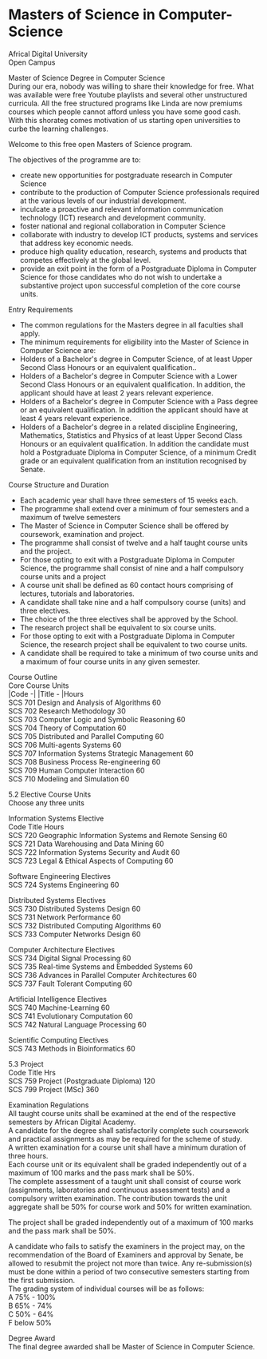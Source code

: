 # Masters of Science in Computer-Science

Africal Digital University<br>
Open Campus<br>

Master of Science Degree in Computer Science<br>
During our era, nobody was willing to share their knowledge for free. What was available were free Youtube playlists and several other unstructured curricula. All the free structured programs like Linda are now premiums courses which people cannot afford unless you have some good cash.<br>
With this shorateg comes motivation of us starting open universities to curbe the learning challenges.<br>

Welcome to this free open Masters of Science program.<br>

The objectives of the programme are to:<br>
* create new opportunities for postgraduate research in Computer Science
* contribute to the production of Computer Science professionals required at the various levels of our industrial development.
* inculcate a proactive and relevant information communication technology (ICT) research and development community.
*	foster national and regional collaboration in Computer Science
*	collaborate with industry to develop ICT products, systems and services that address key economic needs.
*	produce high quality education, research, systems and products that competes effectively at the global level.
*	provide an exit point in the form of a Postgraduate Diploma in Computer Science for those candidates who do not wish to undertake a substantive project upon successful completion of the core course units.

Entry Requirements<br>
*	The common regulations for the Masters degree in all faculties shall apply.
*	The minimum requirements for eligibility into the Master of Science in Computer Science are:
*	Holders of a Bachelor's degree in Computer Science, of at least Upper Second Class Honours or an equivalent qualification..
*	Holders of a Bachelor's degree in Computer Science with a Lower Second Class Honours or an equivalent qualification. In addition, the applicant should have at least 2 years relevant experience.
*	Holders of a Bachelor's degree in Computer Science with a Pass degree or an equivalent qualification. In addition the applicant should have at least 4 years relevant experience.
*	Holders of a Bachelor's degree in a related discipline Engineering, Mathematics, Statistics and Physics of at least Upper Second Class Honours or an equivalent qualification. In addition the candidate must hold a Postgraduate Diploma in Computer Science, of a minimum Credit grade or an equivalent qualification from an institution recognised by Senate.

Course Structure and Duration<br>
* Each academic year shall have three semesters of 15 weeks each.
* The programme shall extend over a minimum of four semesters and a maximum of twelve semesters
* The Master of Science in Computer Science shall be offered by coursework, examination and project.
* The programme shall consist of twelve and a half taught course units and the project.
* For those opting to exit with a Postgraduate Diploma in Computer Science, the programme shall consist of nine and a half compulsory course units and a project
* A course unit shall be defined as 60 contact hours comprising of lectures, tutorials and laboratories.
* A candidate shall take nine and a half compulsory course (units) and three electives.
* The choice of the three electives shall be approved by the School.
* The research project shall be equivalent to six course units.
* For those opting to exit with a Postgraduate Diploma in Computer Science, the research project shall be equivalent to two course units.
* A candidate shall be required to take a minimum of two course units and a maximum of four course units in any given semester.

Course Outline<br>
Core Course Units<br>
|Code -|      |Title - 	|Hours<br>
 SCS 701	 Design and Analysis of Algorithms            	60<br>
 SCS 702	 Research Methodology	                         30<br>
 SCS 703	 Computer Logic and Symbolic Reasoning	        60<br>
 SCS 704	 Theory of Computation	                        60<br>
 SCS 705	 Distributed and Parallel Computing	           60<br>
 SCS 706	 Multi-agents Systems	                         60<br>
 SCS 707	 Information Systems Strategic Management	60<br>
 SCS 708	 Business Process Re-engineering	60<br>
 SCS 709	 Human Computer Interaction	60<br>
SCS 710 	Modeling and Simulation	60<br>
 	 	 
5.2  Elective Course Units<br>
Choose any three units <br>
 
Information Systems Elective	 <br>
Code	Title	Hours<br>
SCS 720	Geographic Information Systems and Remote Sensing	60<br>
SCS 721	Data Warehousing and Data Mining	60<br>
SCS 722	Information Systems Security and Audit	60<br>
SCS 723	Legal & Ethical Aspects of Computing	60<br>

Software Engineering Electives	 <br>
SCS 724	Systems Engineering	60<br>

Distributed Systems Electives	 <br>
SCS 730	Distributed Systems Design	60<br>
SCS 731	Network Performance	60<br>
SCS 732	Distributed Computing Algorithms	60<br>
SCS 733	Computer Networks Design	60<br>
 	
Computer Architecture Electives	 <br>
SCS 734	Digital Signal Processing	60<br>
SCS 735	Real-time Systems and Embedded Systems	60<br>
SCS 736	Advances in Parallel Computer Architectures	60<br>
SCS 737	Fault Tolerant Computing	60<br>
 	
Artificial Intelligence Electives	 <br>
SCS 740	Machine-Learning	60<br>
SCS 741	Evolutionary Computation	60<br>
SCS 742	Natural Language Processing	60<br>

Scientific Computing Electives	 <br>
SCS 743	Methods in Bioinformatics 	60<br>
 	 	 
5.3 Project<br>
Code	Title	Hrs<br>
SCS 759	Project (Postgraduate Diploma)	120<br>
SCS 799	Project (MSc)	360<br>

Examination Regulations<br>
All taught course units shall be examined at the end of the respective semesters by African Digital Academy.<br>
A candidate for the degree shall satisfactorily complete such coursework and practical assignments as may be required for the scheme of study.<br>
A written examination for a course unit shall have a minimum duration of three hours.<br>
Each course unit or its equivalent shall be graded independently out of a maximum of 100 marks and the pass mark shall be 50%.<br>
The complete assessment of a taught unit shall consist of course work (assignments, laboratories and continuous assessment tests) and a compulsory written examination.  The contribution towards the unit aggregate shall be 50% for course work and 50% for written examination.<br>

The project shall be graded independently out of a maximum of 100 marks and the pass mark shall be 50%.<br>

A candidate who fails to satisfy the examiners in the project may, on the recommendation of the Board of Examiners and approval by Senate, be allowed to resubmit the project not more than twice. Any re-submission(s) must be done within a period of two consecutive semesters starting from the first submission.<br>
The grading system of individual courses will be as follows:<br>
A     75% - 100%<br>
B      65% - 74%<br>
C     50% -     64%<br>
F      below 50%<br>

Degree Award<br>
The final degree awarded shall be Master of Science in Computer Science.<br>
